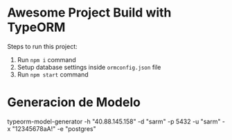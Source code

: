 # Awesome Project Build with TypeORM

Steps to run this project:

1. Run `npm i` command
2. Setup database settings inside `ormconfig.json` file
3. Run `npm start` command

# Generacion de Modelo

typeorm-model-generator -h "40.88.145.158" -d "sarm" -p 5432 -u "sarm" -x "12345678aA!" -e "postgres"